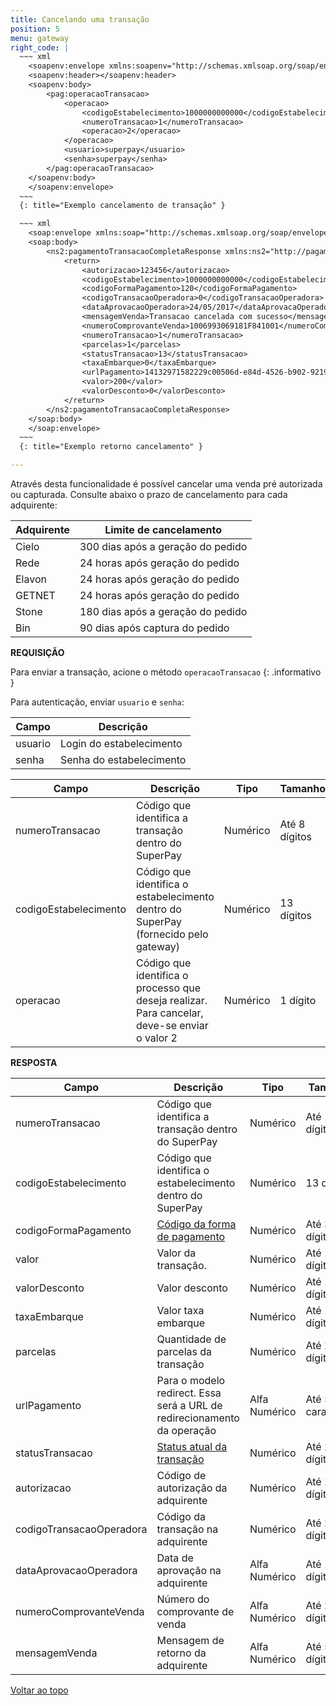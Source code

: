 ```yaml
---
title: Cancelando uma transação
position: 5
menu: gateway
right_code: |
  ~~~ xml
    <soapenv:envelope xmlns:soapenv="http://schemas.xmlsoap.org/soap/envelope/" xmlns:pag="http://pagamentos.webservices.superpay.ernet.com.br/">
    <soapenv:header></soapenv:header>
    <soapenv:body>
        <pag:operacaoTransacao>
            <operacao>
                <codigoEstabelecimento>1000000000000</codigoEstabelecimento>
                <numeroTransacao>1</numeroTransacao>
                <operacao>2</operacao>
            </operacao>
            <usuario>superpay</usuario>
            <senha>superpay</senha>
        </pag:operacaoTransacao>
    </soapenv:body>
    </soapenv:envelope>
  ~~~
  {: title="Exemplo cancelamento de transação" }

  ~~~ xml
    <soap:envelope xmlns:soap="http://schemas.xmlsoap.org/soap/envelope/">
    <soap:body>
        <ns2:pagamentoTransacaoCompletaResponse xmlns:ns2="http://pagamentos.webservices.superpay.ernet.com.br/">
            <return>
                <autorizacao>123456</autorizacao>
                <codigoEstabelecimento>1000000000000</codigoEstabelecimento>
                <codigoFormaPagamento>120</codigoFormaPagamento>
                <codigoTransacaoOperadora>0</codigoTransacaoOperadora>
                <dataAprovacaoOperadora>24/05/2017</dataAprovacaOperadora>
                <mensagemVenda>Transacao cancelada com sucesso</mensagemVenda>
                <numeroComprovanteVenda>1006993069181F841001</numeroComprovanteVenda>
                <numeroTransacao>1</numeroTransacao>
                <parcelas>1</parcelas>
                <statusTransacao>13</statusTransacao>
                <taxaEmbarque>0</taxaEmbarque>
                <urlPagamento>14132971582229c00506d-e84d-4526-b902-92190d5aa808<urlpagamento></urlpagamento>
                <valor>200</valor>
                <valorDesconto>0</valorDesconto>
            </return>
        </ns2:pagamentoTransacaoCompletaResponse>
    </soap:body>
    </soap:envelope>
  ~~~
  {: title="Exemplo retorno cancelamento" }

---
```



Através desta funcionalidade é possível cancelar uma venda pré autorizada ou capturada. Consulte abaixo o prazo de cancelamento para cada adquirente:

| Adquirente | Limite de cancelamento            |
|------------|-----------------------------------|
| Cielo      | 300 dias após a geração do pedido |
| Rede       | 24 horas após geração do pedido   |
| Elavon     | 24 horas após geração do pedido   |
| GETNET     | 24 horas após geração do pedido   |
| Stone      | 180 dias após a geração do pedido |
| Bin        | 90 dias após captura do pedido    |

**REQUISIÇÃO**

<i class="fa fa-info-circle" aria-hidden="true"></i>   Para enviar a transação, acione o método `operacaoTransacao`
{: .informativo }

Para autenticação, enviar `usuario` e `senha`:

| Campo   | Descrição                |
|---------|--------------------------|
| usuario | Login do estabelecimento |
| senha   | Senha do estabelecimento |

| Campo                 | Descrição                                                                                     | Tipo     | Tamanho       |
|-----------------------|-----------------------------------------------------------------------------------------------|----------|---------------|
| numeroTransacao       | Código que identifica a transação dentro do SuperPay                                          | Numérico | Até 8 dígitos |
| codigoEstabelecimento | Código que identifica o estabelecimento dentro do SuperPay (fornecido pelo gateway)           | Numérico | 13 dígitos    |
| operacao              | Código que identifica o processo que deseja realizar. Para cancelar, deve-se enviar o valor 2 | Numérico | 1 dígito      |

**RESPOSTA**


| Campo                    | Descrição                                                                | Tipo          | Tamanho             |
|--------------------------|--------------------------------------------------------------------------|---------------|---------------------|
| numeroTransacao          | Código que identifica a transação dentro do SuperPay                     | Numérico      | Até 19 dígitos      |
| codigoEstabelecimento    | Código que identifica o estabelecimento dentro do SuperPay               | Numérico      | 13 dígitos          |
| codigoFormaPagamento     | <a href="/gateway/codigos-da-api/#forma-de-pagamento" target="_blank" class="linkPadraoVerde">Código da forma de pagamento</a>                                             | Numérico      | Até 3 dígitos       |
| valor                    | Valor da transação.                                                      | Numérico      | Até 10 dígitos      |
| valorDesconto            | Valor desconto                                                           | Numérico      | Até 10 dígitos      |
| taxaEmbarque             | Valor taxa embarque                                                      | Numérico      | Até 10 dígitos      |
| parcelas                 | Quantidade de parcelas da transação                                      | Numérico      | Até 2 dígitos       |
| urlPagamento             | Para o modelo redirect. Essa será a URL de redirecionamento da operação  | Alfa Numérico | Até 500 caracteres  |
| statusTransacao          | <a href="/gateway/codigos-da-api/#status-de-transacao" target="_blank" class="linkPadraoVerde">Status atual da transação</a>                                             | Numérico      | Até 2 dígitos       |
| autorizacao              | Código de autorização da adquirente                                      | Numérico      | Até 20 dígitos      |
| codigoTransacaoOperadora | Código da transação na adquirente                                        | Numérico      | Até 20 dígitos      |
| dataAprovacaoOperadora   | Data de aprovação na adquirente                                          | Alfa Numérico | Até 10 dígitos      |
| numeroComprovanteVenda   | Número do comprovante de venda                                           | Alfa Numérico | Até 20 dígitos      |
| mensagemVenda            | Mensagem de retorno da adquirente                                        | Alfa Numérico | Até 50 dígitos      |



<div class="voltar-ao-topo"><a href="#"><i class="fa fa-arrow-up" aria-hidden="true"></i>Voltar ao topo</a></div>